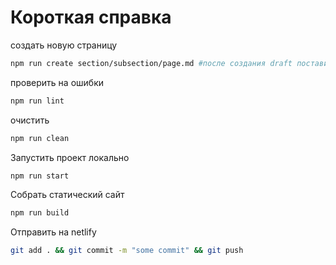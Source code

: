 # Короткая справка

создать новую страницу
```bash
npm run create section/subsection/page.md #после создания draft поставить в true

```
проверить на ошибки
```bash
npm run lint  

```

очистить
```bash
npm run clean  

```
Запустить проект локально
```bash
npm run start 

```
Собрать статический сайт
```bash
npm run build 

```
Отправить на netlify
```bash
git add . && git commit -m "some commit" && git push

```